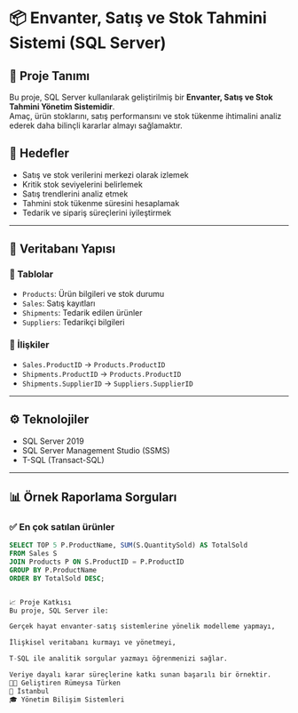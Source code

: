 # 📦 Envanter, Satış ve Stok Tahmini Sistemi (SQL Server)

## 📌 Proje Tanımı
Bu proje, SQL Server kullanılarak geliştirilmiş bir **Envanter, Satış ve Stok Tahmini Yönetim Sistemidir**.  
Amaç, ürün stoklarını, satış performansını ve stok tükenme ihtimalini analiz ederek daha bilinçli kararlar almayı sağlamaktır.

## 🎯 Hedefler
- Satış ve stok verilerini merkezi olarak izlemek  
- Kritik stok seviyelerini belirlemek  
- Satış trendlerini analiz etmek  
- Tahmini stok tükenme süresini hesaplamak  
- Tedarik ve sipariş süreçlerini iyileştirmek

---

## 🧱 Veritabanı Yapısı

### 🔹 Tablolar
- `Products`: Ürün bilgileri ve stok durumu  
- `Sales`: Satış kayıtları  
- `Shipments`: Tedarik edilen ürünler  
- `Suppliers`: Tedarikçi bilgileri  

### 🔗 İlişkiler
- `Sales.ProductID` → `Products.ProductID`  
- `Shipments.ProductID` → `Products.ProductID`  
- `Shipments.SupplierID` → `Suppliers.SupplierID`

---

## ⚙️ Teknolojiler
- SQL Server 2019  
- SQL Server Management Studio (SSMS)  
- T-SQL (Transact-SQL)

---

## 📊 Örnek Raporlama Sorguları

### ✅ En çok satılan ürünler
```sql
SELECT TOP 5 P.ProductName, SUM(S.QuantitySold) AS TotalSold
FROM Sales S
JOIN Products P ON S.ProductID = P.ProductID
GROUP BY P.ProductName
ORDER BY TotalSold DESC;


📈 Proje Katkısı
Bu proje, SQL Server ile:

Gerçek hayat envanter-satış sistemlerine yönelik modelleme yapmayı,

İlişkisel veritabanı kurmayı ve yönetmeyi,

T-SQL ile analitik sorgular yazmayı öğrenmenizi sağlar.

Veriye dayalı karar süreçlerine katkı sunan başarılı bir örnektir.
🧑‍💻 Geliştiren Rümeysa Türken
📍 İstanbul
🎓 Yönetim Bilişim Sistemleri


